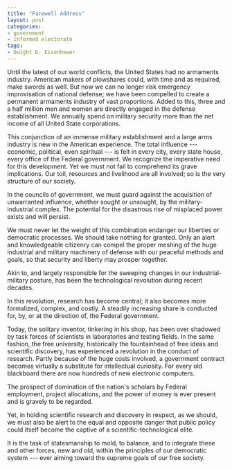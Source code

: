 ```yaml
---
title: "Farewell Address"
layout: post
categories:
- government
- informed electorate
tags:
- Dwight D. Eisenhower
---
```


Until the latest of our world conflicts, the United States had no armaments industry. American makers of plowshares could, with time and as required, make swords as well. But now we can no longer risk emergency improvisation of national defense; we have been compelled to create a permanent armaments industry of vast proportions. Added to this, three and a half million men and women are directly engaged in the defense establishment. We annually spend on military security more than the net income of all United State corporations.

This conjunction of an immense military establishment and a large arms industry is new in the American experience. The total influence --- economic, political, even spiritual --- is felt in every city, every state house, every office of the Federal government. We recognize the imperative need for this development. Yet we must not fail to comprehend its grave implications. Our toil, resources and livelihood are all involved; so is the very structure of our society.

In the councils of government, we must guard against the acquisition of unwarranted influence, whether sought or unsought, by the military-industrial complex. The potential for the disastrous rise of misplaced power exists and will persist.

We must never let the weight of this combination endanger our liberties or democratic processes. We should take nothing for granted. Only an alert and knowledgeable citizenry can compel the proper meshing of the huge industrial and military machinery of defense with our peaceful methods and goals, so that security and liberty may prosper together.

Akin to, and largely responsible for the sweeping changes in our industrial-military posture, has been the technological revolution during recent decades.

In this revolution, research has become central; it also becomes more formalized, complex, and costly. A steadily increasing share is conducted for, by, or at the direction of, the Federal government.

Today, the solitary inventor, tinkering in his shop, has been over shadowed by task forces of scientists in laboratories and testing fields. In the same fashion, the free university, historically the fountainhead of free ideas and scientific discovery, has experienced a revolution in the conduct of research. Partly because of the huge costs involved, a government contract becomes virtually a substitute for intellectual curiosity. For every old blackboard there are now hundreds of new electronic computers.

The prospect of domination of the nation's scholars by Federal employment, project allocations, and the power of money is ever present and is gravely to be regarded.

Yet, in holding scientific research and discovery in respect, as we should, we must also be alert to the equal and opposite danger that public policy could itself become the captive of a scientific-technological elite.

It is the task of statesmanship to mold, to balance, and to integrate these and other forces, new and old, within the principles of our democratic system --- ever aiming toward the supreme goals of our free society.
